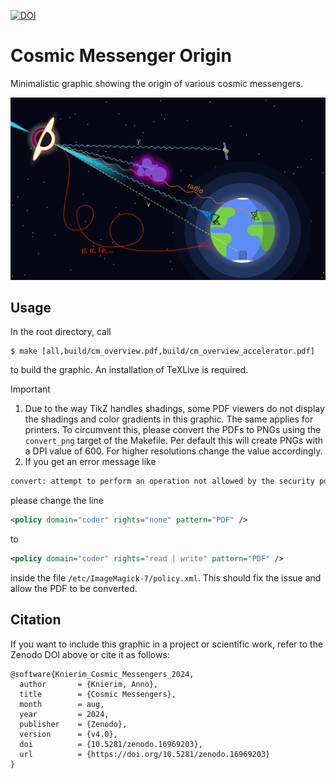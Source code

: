 [![DOI](https://zenodo.org/badge/812022899.svg)](https://zenodo.org/badge/latestdoi/812022899)

# Cosmic Messenger Origin

Minimalistic graphic showing the origin of various cosmic messengers.

![Cosmic messengers on their way to Earth.](./cm_overview.png "Cosmic Messengers")

## Usage
In the root directory, call
```
$ make [all,build/cm_overview.pdf,build/cm_overview_accelerator.pdf]
```
to build the graphic. An installation of TeXLive is required.

> [!IMPORTANT]
> 1. Due to the way TikZ handles shadings, some PDF viewers do not display the shadings and color gradients
> in this graphic. The same applies for printers. To circumvent this, please convert the PDFs to PNGs
> using the `convert_png` target of the Makefile. Per default this will create PNGs with a DPI value of 600.
> For higher resolutions change the value accordingly.
> 2. If you get an error message like
> ```bash
> convert: attempt to perform an operation not allowed by the security policy `PDF'
> ```
> please change the line
> ```xml
> <policy domain="coder" rights="none" pattern="PDF" />
> ```
> to
> ```xml
> <policy domain="coder" rights="read | write" pattern="PDF" />
> ```
> inside the file `/etc/ImageMagick-7/policy.xml`. This should fix the issue and allow the PDF to be converted.

## Citation
If you want to include this graphic in a project or scientific work, refer to the Zenodo DOI above or cite it as follows:
```
@software{Knierim_Cosmic_Messengers_2024,
  author       = {Knierim, Anno},
  title        = {Cosmic Messengers},
  month        = aug,
  year         = 2024,
  publisher    = {Zenodo},
  version      = {v4.0},
  doi          = {10.5281/zenodo.16969203},
  url          = {https://doi.org/10.5281/zenodo.16969203}
}
```
